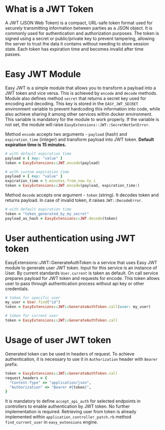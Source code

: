 # What is a JWT Token
A JWT (JSON Web Token) is a compact, URL-safe token format used for securely transmitting information between parties as a JSON object. 
It is commonly used for authentication and authorization purposes. The token is signed using a secret or public/private key to prevent tampering, 
allowing the server to trust the data it contains without needing to store session state. Each token has expiration time and becomes invalid after time passes.

# Easy JWT Module
Easy JWT is a simple module that allows you to transform a payload into a JWT token and vice versa. 
This is achieved by `encode` and `decode` methods. Module also defines method `secret` that returns a secret key used for encoding and decoding.
This key is stored in the `EASY_JWT_SECRET` environment variable to prevent hardcoding this information into code, 
while also achieve sharing it among other services within docker environment. This variable is mandatory for the module to work properly.
If the variable is not set, the module will raise `EasyExtensions::JWT::SecretNotSetError`.

Method `encode` accepts two arguments - `payload` (hash) and `expiration_time` (integer) and transform payload into JWT token. 
**Default expiration time is 15 minutes.**

```ruby title="usage of EasyExtensions::JWT.encode"
# with default expiration time
payload = { key: "value" }
token = EasyExtensions::JWT.encode(payload)

# with custom expiration time
payload = { key: "value" }
expiration_time = 5.minutes.from_now.to_i
token = EasyExtensions::JWT.encode(payload, expiration_time:)
```

Method `decode` accepts one argument - `token` (string). It decodes token and returns payload. In case of invalid token, it raises `JWT::DecodeError`.

```ruby title="usage of EasyExtensions::JWT.decode"
# with default expiration time
token = "token_generated_by_my_secret"
payload_as_hash = EasyExtensions::JWT.decode(token)
```

# User authentication using JWT token
EasyExtensions::JWT::GenerateAuthToken is a service that uses Easy JWT module to generate user JWT token. Input for this service is an instance of User. By current standards `User.current` is taken as default. 
On call service prepares payload for JWT token and requests for encode. This token allows user to pass through authentication process without api key or other credentials. 

```ruby title="usage of EasyExtensions::JWT::GenerateAuthToken"
# token for specific user
my_user = User.find("id")
token = EasyExtensions::JWT::GenerateAuthToken.call(user: my_user)

# token for current user
token = EasyExtensions::JWT::GenerateAuthToken.call
```

# Usage of user JWT token
Generated token can be used in headers of request. To achieve authentication, it is necessary to use it in `Authorization` header with `Bearer` prefix.

```ruby title="usage of user JWT token"
token = EasyExtensions::JWT::GenerateAuthToken.call
request_headers = {
  "Content-Type" => "application/json",
  "Authorization" => "Bearer #{token}",
}
```

It is mandatory to define `accept_api_auth` for selected endpoints in controllers to enable authentication by JWT token. No further implementation is required.
Retrieving user from token is already implemented within `application_controller_patch.rb` method `find_current_user` in `easy_extensions` engine.
